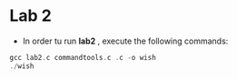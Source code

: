 # Lab 2

- In order tu run **lab2** , execute the following commands:
```c++
gcc lab2.c commandtools.c .c -o wish
./wish
```
